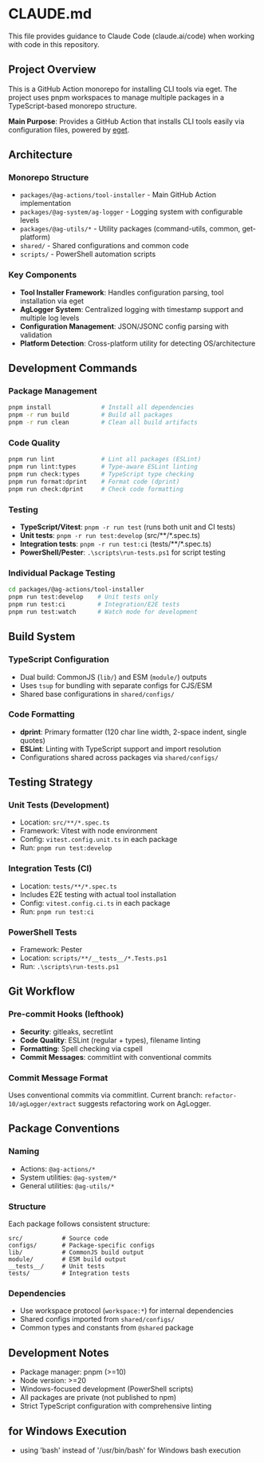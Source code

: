 # CLAUDE.md

This file provides guidance to Claude Code (claude.ai/code) when working with code in this repository.

## Project Overview

This is a GitHub Action monorepo for installing CLI tools via eget. The project uses pnpm workspaces to manage multiple packages in a TypeScript-based monorepo structure.

**Main Purpose**: Provides a GitHub Action that installs CLI tools easily via configuration files, powered by [eget](https://github.com/zyedidia/eget).

## Architecture

### Monorepo Structure

- `packages/@ag-actions/tool-installer` - Main GitHub Action implementation
- `packages/@ag-system/ag-logger` - Logging system with configurable levels
- `packages/@ag-utils/*` - Utility packages (command-utils, common, get-platform)
- `shared/` - Shared configurations and common code
- `scripts/` - PowerShell automation scripts

### Key Components

- **Tool Installer Framework**: Handles configuration parsing, tool installation via eget
- **AgLogger System**: Centralized logging with timestamp support and multiple log levels
- **Configuration Management**: JSON/JSONC config parsing with validation
- **Platform Detection**: Cross-platform utility for detecting OS/architecture

## Development Commands

### Package Management

```bash
pnpm install              # Install all dependencies
pnpm -r run build         # Build all packages
pnpm -r run clean         # Clean all build artifacts
```

### Code Quality

```bash
pnpm run lint             # Lint all packages (ESLint)
pnpm run lint:types       # Type-aware ESLint linting
pnpm run check:types      # TypeScript type checking
pnpm run format:dprint    # Format code (dprint)
pnpm run check:dprint     # Check code formatting
```

### Testing

- **TypeScript/Vitest**: `pnpm -r run test` (runs both unit and CI tests)
- **Unit tests**: `pnpm -r run test:develop` (src/**/*.spec.ts)
- **Integration tests**: `pnpm -r run test:ci` (tests/**/*.spec.ts)
- **PowerShell/Pester**: `.\scripts\run-tests.ps1` for script testing

### Individual Package Testing

```bash
cd packages/@ag-actions/tool-installer
pnpm run test:develop    # Unit tests only
pnpm run test:ci         # Integration/E2E tests
pnpm run test:watch      # Watch mode for development
```

## Build System

### TypeScript Configuration

- Dual build: CommonJS (`lib/`) and ESM (`module/`) outputs
- Uses `tsup` for bundling with separate configs for CJS/ESM
- Shared base configurations in `shared/configs/`

### Code Formatting

- **dprint**: Primary formatter (120 char line width, 2-space indent, single quotes)
- **ESLint**: Linting with TypeScript support and import resolution
- Configurations shared across packages via `shared/configs/`

## Testing Strategy

### Unit Tests (Development)

- Location: `src/**/*.spec.ts`
- Framework: Vitest with node environment
- Config: `vitest.config.unit.ts` in each package
- Run: `pnpm run test:develop`

### Integration Tests (CI)

- Location: `tests/**/*.spec.ts`
- Includes E2E testing with actual tool installation
- Config: `vitest.config.ci.ts` in each package
- Run: `pnpm run test:ci`

### PowerShell Tests

- Framework: Pester
- Location: `scripts/**/__tests__/*.Tests.ps1`
- Run: `.\scripts\run-tests.ps1`

## Git Workflow

### Pre-commit Hooks (lefthook)

- **Security**: gitleaks, secretlint
- **Code Quality**: ESLint (regular + types), filename linting
- **Formatting**: Spell checking via cspell
- **Commit Messages**: commitlint with conventional commits

### Commit Message Format

Uses conventional commits via commitlint. Current branch: `refactor-10/agLogger/extract` suggests refactoring work on AgLogger.

## Package Conventions

### Naming

- Actions: `@ag-actions/*`
- System utilities: `@ag-system/*`
- General utilities: `@ag-utils/*`

### Structure

Each package follows consistent structure:

```
src/           # Source code
configs/       # Package-specific configs
lib/           # CommonJS build output
module/        # ESM build output
__tests__/     # Unit tests
tests/         # Integration tests
```

### Dependencies

- Use workspace protocol (`workspace:*`) for internal dependencies
- Shared configs imported from `shared/configs/`
- Common types and constants from `@shared` package

## Development Notes

- Package manager: pnpm (>=10)
- Node version: >=20
- Windows-focused development (PowerShell scripts)
- All packages are private (not published to npm)
- Strict TypeScript configuration with comprehensive linting

## for Windows Execution

- using 'bash' instead of '/usr/bin/bash' for Windows bash execution
